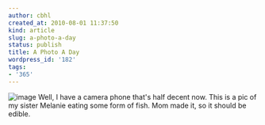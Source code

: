 ```yaml
---
author: cbhl
created_at: 2010-08-01 11:37:50
kind: article
slug: a-photo-a-day
status: publish
title: A Photo A Day
wordpress_id: '182'
tags:
- '365'
---
```


![image](http://blog.azuresky.ca/blog/wp-content/uploads/2010/08/wpid-IMG_20100801_1132031.jpg)
Well, I have a camera phone that's half decent now. This is a pic of my
sister Melanie eating some form of fish. Mom made it, so it should be
edible.

